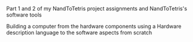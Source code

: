 Part 1 and 2 of my NandToTetris project assignments and NandToTetris's software tools

Building a computer from the hardware components using a Hardware description language to the software aspects from scratch

